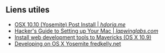 ## Liens utiles

* [OSX 10.10 (Yosemite) Post Install | *hdoria.me*](http://hdoria.me/osx-10-10-yosemite-post-install/)
* [Hacker's Guide to Setting up Your Mac | *lapwinglabs.com*](http://lapwinglabs.com/blog/hacker-guide-to-setting-up-your-mac)
* [Install web development tools to Mavericks (OS X 10.9)](https://gist.github.com/kimmobrunfeldt/350f4898d1b82cf10bce)
* [Developing on OS X Yosemite fredkelly.net](http://fredkelly.net/articles/2014/10/19/developing_on_yosemite.html)